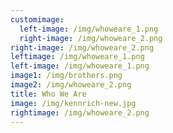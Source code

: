 ```yaml
---
customimage:
  left-image: /img/whoweare_1.png
  right-image: /img/whoweare_2.png
right-image: /img/whoweare_2.png
leftimage: /img/whoweare_1.png
left-image: /img/whoweare_1.png
image1: /img/brothers.png
image2: /img/whoweare_2.png
title: Who We Are
image: /img/kennrich-new.jpg
rightimage: /img/whoweare_2.png
---
```

